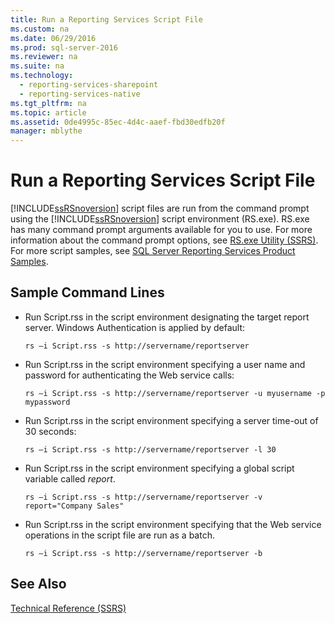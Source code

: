 ```yaml
---
title: Run a Reporting Services Script File
ms.custom: na
ms.date: 06/29/2016
ms.prod: sql-server-2016
ms.reviewer: na
ms.suite: na
ms.technology: 
  - reporting-services-sharepoint
  - reporting-services-native
ms.tgt_pltfrm: na
ms.topic: article
ms.assetid: 0de4995c-85ec-4d4c-aaef-fbd30edfb20f
manager: mblythe
---
```

# Run a Reporting Services Script File
[!INCLUDE[ssRSnoversion](../../Topics/TopicNameContainA/includes/ssRSnoversion_md.md)] script files are run from the command prompt using the [!INCLUDE[ssRSnoversion](../../Topics/TopicNameContainA/includes/ssRSnoversion_md.md)] script environment (RS.exe). RS.exe has many command prompt arguments available for you to use. For more information about the command prompt options, see [RS.exe Utility (SSRS)](../../Topics/TopicNameNotContainA/RS.exe-Utility--SSRS-.md). For more script samples, see [SQL Server Reporting Services Product Samples](http://go.microsoft.com/fwlink/?LinkId=177889).  
  
## Sample Command Lines  
  
-   Run Script.rss in the script environment designating the target report server. Windows Authentication is applied by default:  
  
    ```  
    rs –i Script.rss -s http://servername/reportserver  
    ```  
  
-   Run Script.rss in the script environment specifying a user name and password for authenticating the Web service calls:  
  
    ```  
    rs –i Script.rss -s http://servername/reportserver -u myusername -p mypassword  
    ```  
  
-   Run Script.rss in the script environment specifying a server time-out of 30 seconds:  
  
    ```  
    rs –i Script.rss -s http://servername/reportserver -l 30  
    ```  
  
-   Run Script.rss in the script environment specifying a global script variable called *report*.  
  
    ```  
    rs –i Script.rss -s http://servername/reportserver -v report="Company Sales"  
    ```  
  
-   Run Script.rss in the script environment specifying that the Web service operations in the script file are run as a batch.  
  
    ```  
    rs –i Script.rss -s http://servername/reportserver -b  
    ```  
  
## See Also  
 [Technical Reference (SSRS)](../../Topics/TopicNameNotContainA/Technical-Reference--SSRS-.md)